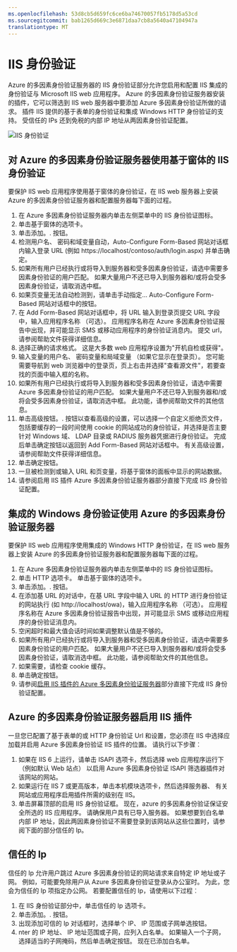 ```yaml
---
ms.openlocfilehash: 53d8cb5d659fc6ce6ba74670057fb5178d5a53cd
ms.sourcegitcommit: bab1265d669c3e6871daa7cb8a5640a47104947a
translationtype: MT
---
```

<properties 
    pageTitle="IIS 身份验证和 Azure 的多因素身份验证服务器" 
    description="这是部署 IIS 身份验证和 Azure 多因素身份验证服务器将协助 Azure 的多因素身份验证页。" 
    services="multi-factor-authentication" 
    documentationCenter="" 
    authors="billmath" 
    manager="stevenpo" 
    editor="curtand"/>

<tags 
    ms.service="multi-factor-authentication" 
    ms.workload="identity" 
    ms.tgt_pltfrm="na" 
    ms.devlang="na" 
    ms.topic="article" 
    ms.date="08/24/2015" 
    ms.author="billmath"/>

# IIS 身份验证

Azure 的多因素身份验证服务器的 IIS 身份验证部分允许您启用和配置 IIS 集成的身份验证与 Microsoft IIS web 应用程序。 Azure 的多因素身份验证服务器安装的插件，它可以筛选到 IIS web 服务器中要添加 Azure 多因素身份验证所做的请求。 插件 IIS 提供的基于表单的身份验证和集成 Windows HTTP 身份验证的支持。 受信任的 IPs 还到免税的内部 IP 地址从两因素身份验证配置。 


![IIS 身份验证](./media/multi-factor-authentication-get-started-server-iis/iis.png)


## 对 Azure 的多因素身份验证服务器使用基于窗体的 IIS 身份验证

要保护 IIS web 应用程序使用基于窗体的身份验证，在 IIS web 服务器上安装 Azure 的多因素身份验证服务器和配置服务器每下面的过程。

1. 在 Azure 多因素身份验证服务器内单击左侧菜单中的 IIS 身份验证图标。
2. 单击基于窗体的选项卡。
3. 单击添加。. 按钮。
4. 检测用户名、 密码和域变量自动，Auto-Configure Form-Based 网站对话框内输入登录 URL (例如 https://localhost/contoso/auth/login.aspx) 并单击确定。
5. 如果所有用户已经执行或将导入到服务器和受多因素身份验证，请选中需要多因素身份验证的用户匹配。 如果大量用户不还已导入到服务器和/或将会受多因素身份验证，请取消选中框。
6. 如果页变量无法自动检测到，请单击手动指定... Auto-Configure Form-Based 网站对话框中的按钮。
7. 在 Add Form-Based 网站对话框中，将 URL 输入到登录页提交 URL 字段中，输入应用程序名称 （可选）。 应用程序名称在 Azure 多因素身份验证报告中出现，并可能显示 SMS 或移动应用程序的身份验证消息内。 提交 url，请参阅帮助文件获得详细信息。 
8. 选择正确的请求格式。 这是大多数 web 应用程序设置为"开机自检或获得"。
9. 输入变量的用户名、 密码变量和局域变量 （如果它显示在登录页）。 您可能需要导航到 web 浏览器中的登录页，页上右击并选择"查看源文件"，若要查找的页面中输入框的名称。
10. 如果所有用户已经执行或将导入到服务器和受多因素身份验证，请选中需要 Azure 多因素身份验证的用户匹配。 如果大量用户不还已导入到服务器和/或将会受多因素身份验证，请取消选中框。 此功能，请参阅帮助文件的其他信息。
11.  单击高级按钮。. 按钮以查看高级的设置，可以选择一个自定义拒绝页文件，包括要缓存的一段时间使用 cookie 的网站成功的身份验证，并选择是否主要针对 Windows 域、 LDAP 目录或 RADIUS 服务器凭据进行身份验证。 完成后单击确定按钮以返回到 Add Form-Based 网站对话框中。 有关高级设置，请参阅帮助文件获得详细信息。
12. 单击确定按钮。
13. 一旦被检测到或输入 URL 和页变量，将基于窗体的面板中显示的网站数据。
14. 请参阅启用 IIS 插件 Azure 多因素身份验证服务器部分直接下完成 IIS 身份验证配置。 

## 集成的 Windows 身份验证使用 Azure 的多因素身份验证服务器

要保护 IIS web 应用程序使用集成的 Windows HTTP 身份验证，在 IIS web 服务器上安装 Azure 的多因素身份验证服务器和配置服务器每下面的过程。 

1. 在 Azure 多因素身份验证服务器内单击左侧菜单中的 IIS 身份验证图标。
2. 单击 HTTP 选项卡。 单击基于窗体的选项卡。
3. 单击添加。. 按钮。
4. 在添加基 URL 的对话中，在基 URL 字段中输入 URL 的 HTTP 进行身份验证的网站执行 (如 http://localhost/owa)，输入应用程序名称 （可选）。 应用程序名称在 Azure 多因素身份验证报告中出现，并可能显示 SMS 或移动应用程序的身份验证消息内。
5. 空闲超时和最大值会话时间如果调整默认值是不够的。
6. 如果所有用户已经执行或将导入到服务器和受多因素身份验证，请选中需要多因素身份验证的用户匹配。 如果大量用户不还已导入到服务器和/或将会受多因素身份验证，请取消选中框。 此功能，请参阅帮助文件的其他信息。 
7. 如果需要，请检查 cookie 缓存。
8. 单击确定按钮。
9. 请参阅[启用 IIS 插件的 Azure 多因素身份验证服务器](#enable-iis-plug-ins-for-azure-multi-factor-authentication-server)部分直接下完成 IIS 身份验证配置。 


## Azure 的多因素身份验证服务器启用 IIS 插件

一旦您已配置了基于表单的或 HTTP 身份验证 Url 和设置，您必须在 IIS 中选择应加载并启用 Azure 多因素身份验证 IIS 插件的位置。 请执行以下步骤︰

1. 如果在 IIS 6 上运行，请单击 ISAPI 选项卡，然后选择 web 应用程序运行下 （例如默认 Web 站点） 以启用 Azure 多因素身份验证 ISAPI 筛选器插件对该网站的网站。
2. 如果运行在 IIS 7 或更高版本，单击本机模块选项卡，然后选择服务器、 有关网站或应用程序启用插件所需的级别在 IIS。
3. 单击屏幕顶部的启用 IIS 身份验证框。 现在，azure 的多因素身份验证保证安全所选的 IIS 应用程序。 请确保用户具有已导入服务器。 如果想要到白名单内部 IP 地址，因此两因素身份验证不需要登录到该网站从这些位置时，请参阅下面的部分信任的 Ip。 


## 信任的 Ip

信任的 Ip 允许用户跳过 Azure 多因素身份验证的网站请求来自特定 IP 地址或子网。 例如，可能要免除用户从 Azure 多因素身份验证登录从办公室时。 为此，您会为信任的 Ip 项指定办公网。 若要配置信任的 Ip，请使用以下过程︰

1. 在 IIS 身份验证部分中，单击信任的 Ip 选项卡。 
2. 单击添加。. 按钮。
3. 出现添加可信的 Ip 对话框时，选择单个 IP、 IP 范围或子网单选按钮。
4. nter 的 IP 地址、 IP 地址范围或子网，应列入白名单。 如果输入一个子网，选择适当的子网掩码，然后单击确定按钮。 现在已添加白名单。

